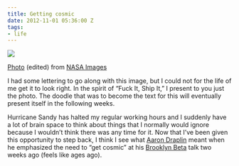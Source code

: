 ```yaml
---
title: Getting cosmic
date: 2012-11-01 05:36:00 Z
tags:
- life
---
```


![](http://dl.dropbox.com/u/28312/Yoko.is%20Assets/Images/2012-get-cosmic.gif)

[Photo](http://nasaimages.org/luna/servlet/detail/nasaNAS~12~12~64313~168792:A-Hidden,-Massive-Star-Cluster-Awas?qvq=q:galaxy%2Bor%2Bconstellation%2Bor%2Bhubble%2Bor%2Bspitzer;lc:NVA2~25~25,NVA2~57~57,NVA2~31~31,NVA2~33~33,NVA2~26~26,NVA2~36~36,NVA2~56~56,NVA2~55~55,NVA2~54~54,NVA2~45~45,NVA2~35~35,NVA2~53~53,NVA2~29~29,NVA2~27~27,NVA2~17~17,NVA2~46~46,NVA2~30~30,NVA2~44~44,NVA2~16~16,NVA2~47~47,NVA2~48~48,NVA2~19~19,NVA2~52~52,NVA2~4~4,NVA2~1~1,nasaNAS~22~22,NVA2~20~20,nasaNAS~8~8,NVA2~15~15,nasaNAS~5~5,NVA2~18~18,NVA2~23~23,NVA2~8~8,nasaNAS~16~16,nasaNAS~2~2,NVA2~34~34,NVA2~14~14,nasaNAS~7~7,NVA2~24~24,NVA2~13~13,nasaNAS~9~9,nasaNAS~4~4,NSVS~3~3,NVA2~9~9,nasaNAS~20~20,nasaNAS~12~12,NVA2~21~21,NVA2~22~22,NVA2~49~49,NVA2~50~50,NVA2~51~51,NVA2~28~28,NVA2~43~43,NVA2~38~38,NVA2~32~32,NVA2~37~37,NVA2~39~39,NVA2~41~41,NVA2~42~42&mi=9&trs=65#) (edited) from [NASA Images](http://nasaimages.org)

I had some lettering to go along with this image, but I could not for the life of me get it to look right. In the spirit of &ldquo;Fuck It, Ship It,&rdquo; I present to you just the photo. The doodle that was to become the text for this will eventually present itself in the following weeks.

Hurricane Sandy has halted my regular working hours and I suddenly have a lot of brain space to think about things that I normally would ignore because I wouldn&rsquo;t think there was any time for it. Now that I&rsquo;ve been given this opportunity to step back, I think I see what [Aaron Draplin](http://draplin.com) meant when he emphasized the need to &ldquo;get cosmic&rdquo; at his [Brooklyn Beta](http://brooklynbeta.org) talk two weeks ago (feels like ages ago).
